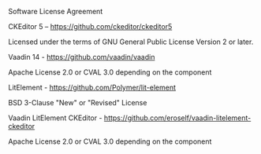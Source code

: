 Software License Agreement


CKEditor 5 – https://github.com/ckeditor/ckeditor5

Licensed under the terms of GNU General Public License Version 2 or later.


Vaadin 14 - https://github.com/vaadin/vaadin

Apache License 2.0 or CVAL 3.0 depending on the component


LitElement - https://github.com/Polymer/lit-element

BSD 3-Clause "New" or "Revised" License


Vaadin LitElement CKEditor - https://github.com/eroself/vaadin-litelement-ckeditor

Apache License 2.0 or CVAL 3.0 depending on the component
